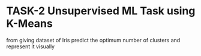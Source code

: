 # TASK-2 Unsupervised ML Task using K-Means
from giving dataset of Iris predict the optimum number of clusters and represent it visually 
